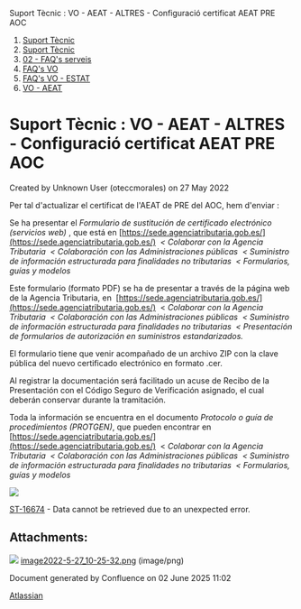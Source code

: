 Suport Tècnic : VO - AEAT - ALTRES - Configuració certificat AEAT PRE AOC  

1.  [Suport Tècnic](index.html)
2.  [Suport Tècnic](13893782.html)
3.  [02 - FAQ's serveis](26313393.html)
4.  [FAQ's VO](28705575.html)
5.  [FAQ's VO - ESTAT](28705579.html)
6.  [VO - AEAT](VO---AEAT_36340975.html)

Suport Tècnic : VO - AEAT - ALTRES - Configuració certificat AEAT PRE AOC
=========================================================================

Created by Unknown User (oteccmorales) on 27 May 2022

Per tal d'actualizar el certificat de l'AEAT de PRE del AOC, hem d'enviar :  
  

Se ha presentar el _Formulario de sustitución de certificado electrónico (servicios web)_ , que está en [https://sede.agenciatributaria.gob.es/](https://sede.agenciatributaria.gob.es/)  _< Colaborar con la Agencia Tributaria  < Colaboración con las Administraciones públicas  < Suministro de información estructurada para finalidades no tributarias  < Formularios, guías y modelos_  
  
Este formulario (formato PDF) se ha de presentar a través de la página web de la Agencia Tributaria, en  [https://sede.agenciatributaria.gob.es/](https://sede.agenciatributaria.gob.es/)  < _Colaborar con la Agencia Tributaria  < Colaboración con las Administraciones públicas  < Suministro de información estructurada para finalidades no tributarias  < Presentación de formularios de autorización en suministros estandarizados._  
  
El formulario tiene que venir acompañado de un archivo ZIP con la clave pública del nuevo certificado electrónico en formato .cer.  
  
Al registrar la documentación será facilitado un acuse de Recibo de la Presentación con el Código Seguro de Verificación asignado, el cual deberán conservar durante la tramitación.  
  
Toda la información se encuentra en el documento _Protocolo o guía de procedimientos (PROTGEN)_, que pueden encontrar en [https://sede.agenciatributaria.gob.es/](https://sede.agenciatributaria.gob.es/)  < _Colaborar con la Agencia Tributaria  < Colaboración con las Administraciones públicas  < Suministro de información estructurada para finalidades no tributarias  < Formularios, guías y modelos_

_![](attachments/64981557/64981558.png?effects=drop-shadow)_  
  

[ST-16674](https://contacte.aoc.cat/browse/ST-16674?src=confmacro) - Data cannot be retrieved due to an unexpected error.

Attachments:
------------

![](images/icons/bullet_blue.gif) [image2022-5-27\_10-25-32.png](attachments/64981557/64981558.png) (image/png)  

Document generated by Confluence on 02 June 2025 11:02

[Atlassian](http://www.atlassian.com/)